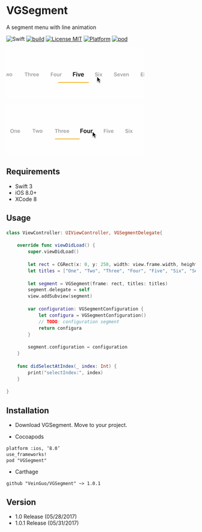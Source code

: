 # VGSegment

A segment menu with line animation


![Swift](https://img.shields.io/badge/Swift-3.0-orange.svg)
[![build](https://img.shields.io/circleci/project/github/RedSparr0w/node-csgo-parser.svg)](http://cocoadocs.org/docsets/VGSegment/1.0/)
[![License MIT](https://img.shields.io/badge/license-MIT-green.svg?style=flat)](https://github.com/VeinGuo/VGSegment/blob/master/LICENSE)
[![Platform](https://img.shields.io/cocoapods/p/Pastel.svg?style=flat)](https://github.com/VeinGuo/VGSegment)
[![pod](https://img.shields.io/badge/pod-v1.0.1-red.svg)](http://cocoadocs.org/docsets/VGSegment/1.0/)

![demo1](https://github.com/VeinGuo/VGSegment/blob/master/demo1.gif)

![demo2](https://github.com/VeinGuo/VGSegment/blob/master/demo2.gif)

## Requirements

- Swift 3 
- iOS 8.0+ 
- XCode 8

## Usage

```swift
class ViewController: UIViewController, VGSegmentDelegate{

    override func viewDidLoad() {
        super.viewDidLoad()

        let rect = CGRect(x: 0, y: 250, width: view.frame.width, height: 45)
        let titles = ["One", "Two", "Three", "Four", "Five", "Six", "Seven", "Eight", "Nine", "Ten"]
        
        let segment = VGSegment(frame: rect, titles: titles)
        segment.delegate = self
        view.addSubview(segment)
        
        var configuration: VGSegmentConfiguration {
            let configura = VGSegmentConfiguration()
            // TODO: configuration segment
            return configura
        }
        
        segment.configuration = configuration
    }
    
    func didSelectAtIndex(_ index: Int) {
        print("selectIndex:", index)
    }

}
```

## Installation
- Download VGSegment. Move to your project.

- Cocoapods

```
platform :ios, ‘8.0’
use_frameworks!
pod "VGSegment"
```

- Carthage

```
github "VeinGuo/VGSegment" ~> 1.0.1
```

## Version
- 1.0 Release (05/28/2017)
- 1.0.1 Release (05/31/2017)
